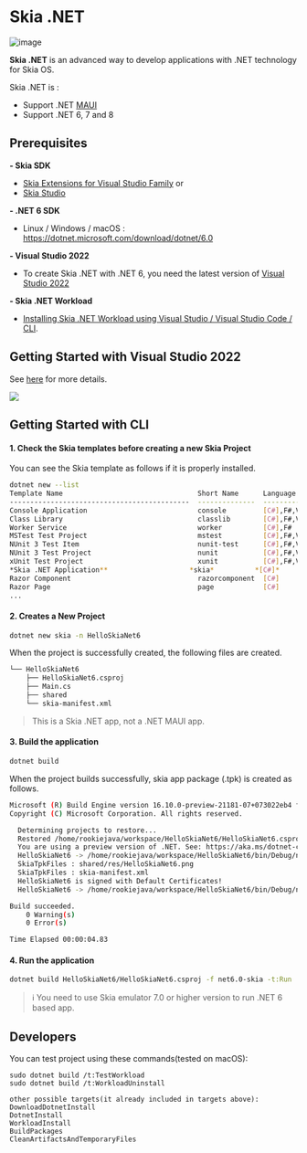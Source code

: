 # Skia .NET
![image](https://user-images.githubusercontent.com/14328614/115324121-49473f00-a1c4-11eb-844c-86970c5e0764.png)

<b>Skia .NET</b> is an advanced way to develop applications with .NET technology for Skia OS.

Skia .NET is :
- Support .NET [MAUI](https://github.com/dotnet/maui)
- Support .NET 6, 7 and 8

## Prerequisites

**- Skia SDK**
  * [Skia Extensions for Visual Studio Family](https://developer.skia.org/development/skia-extensions-visual-studio-family) or 
  * [Skia Studio](https://developer.skia.org/development/skia-studio)

**- .NET 6 SDK**
  * Linux / Windows / macOS : https://dotnet.microsoft.com/download/dotnet/6.0
  
**- Visual Studio 2022**
  * To create Skia .NET with .NET 6, you need the latest version of [Visual Studio 2022](https://visualstudio.microsoft.com/)

**- Skia .NET Workload**
  * [Installing Skia .NET Workload using Visual Studio / Visual Studio Code / CLI](https://github.com/HavenDV/Skia/wiki/Installing-Skia-.NET-Workload).

## Getting Started with Visual Studio 2022
See [here](https://github.com/HavenDV/Skia/wiki/Build-your-first-(.NET6)-Skia-App-using-Visual-Studio-2022) for more details.

![](https://github.com/HavenDV/Skia/blob/a710d7095ca9ba0a759705dc59461140dec13ae4/assets/hello-skia-net6-vs2022.gif)

## Getting Started with CLI

#### 1. Check the Skia templates before creating a new Skia Project
You can see the Skia template as follows if it is properly installed.
```sh
dotnet new --list
Template Name                                 Short Name      Language    Tags                  
--------------------------------------------  --------------  ----------  ----------------------
Console Application                           console         [C#],F#,VB  Common/Console        
Class Library                                 classlib        [C#],F#,VB  Common/Library        
Worker Service                                worker          [C#],F#     Common/Worker/Web     
MSTest Test Project                           mstest          [C#],F#,VB  Test/MSTest           
NUnit 3 Test Item                             nunit-test      [C#],F#,VB  Test/NUnit            
NUnit 3 Test Project                          nunit           [C#],F#,VB  Test/NUnit            
xUnit Test Project                            xunit           [C#],F#,VB  Test/xUnit            
*Skia .NET Application**                    *skia*          *[C#]*      *Skia*
Razor Component                               razorcomponent  [C#]        Web/ASP.NET           
Razor Page                                    page            [C#]        Web/ASP.NET           
...

```  

#### 2. Creates a New Project
```sh
dotnet new skia -n HelloSkiaNet6
```
When the project is successfully created, the following files are created.
```sh
└── HelloSkiaNet6
    ├── HelloSkiaNet6.csproj
    ├── Main.cs
    ├── shared
    └── skia-manifest.xml
```

> This is a Skia .NET app, not a .NET MAUI app.


#### 3. Build the application
```sh
dotnet build 
```
When the project builds successfully, skia app package (.tpk) is created as follows.
```sh
Microsoft (R) Build Engine version 16.10.0-preview-21181-07+073022eb4 for .NET
Copyright (C) Microsoft Corporation. All rights reserved.

  Determining projects to restore...
  Restored /home/rookiejava/workspace/HelloSkiaNet6/HelloSkiaNet6.csproj (in 165 ms).
  You are using a preview version of .NET. See: https://aka.ms/dotnet-core-preview
  HelloSkiaNet6 -> /home/rookiejava/workspace/HelloSkiaNet6/bin/Debug/net6.0-skia/HelloSkiaNet6.dll
  SkiaTpkFiles : shared/res/HelloSkiaNet6.png
  SkiaTpkFiles : skia-manifest.xml
  HelloSkiaNet6 is signed with Default Certificates!
  HelloSkiaNet6 -> /home/rookiejava/workspace/HelloSkiaNet6/bin/Debug/net6.0-skia/com.companyname.HelloSkiaNet6-1.0.0.tpk

Build succeeded.
    0 Warning(s)
    0 Error(s)

Time Elapsed 00:00:04.83
```

#### 4. Run the application 
```sh
dotnet build HelloSkiaNet6/HelloSkiaNet6.csproj -f net6.0-skia -t:Run
```

> ℹ️ You need to use Skia emulator 7.0 or higher version to run .NET 6 based app.

## Developers
You can test project using these commands(tested on macOS):
```
sudo dotnet build /t:TestWorkload
sudo dotnet build /t:WorkloadUninstall

other possible targets(it already included in targets above):
DownloadDotnetInstall
DotnetInstall
WorkloadInstall
BuildPackages
CleanArtifactsAndTemporaryFiles
```